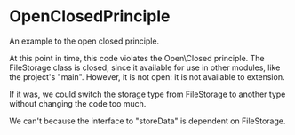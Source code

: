 # OpenClosedPrinciple
An example to the open closed principle.

At this point in time, this code violates the Open\Closed principle.
The FileStorage class is closed, since it available for use in other modules, like the project's "main".
However, it is not open: it is not available to extension. 

If it was, we could switch the storage type from FileStorage to another type without changing the code too much.

We can't because the interface to "storeData" is dependent on FileStorage. 
